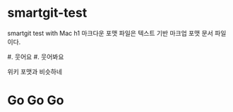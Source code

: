 # smartgit-test
smartgit test with Mac
h1 마크다운 포맷 파일은 텍스트 기반 마크업 포맷 문서 파일이다.

#. 웃어요
#. 웃어봐요

위키 포맷과 비슷하네

# Go Go Go
